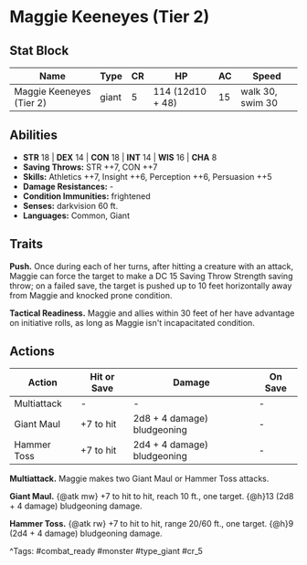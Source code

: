 # Maggie Keeneyes (Tier 2)

## Stat Block

| Name | Type | CR | HP | AC | Speed |
|------|------|----|----|----|-------|
| Maggie Keeneyes (Tier 2) | giant | 5 | 114 (12d10 + 48) | 15 | walk 30, swim 30 |

## Abilities

- **STR** 18 | **DEX** 14 | **CON** 18 | **INT** 14 | **WIS** 16 | **CHA** 8
- **Saving Throws:** STR ++7, CON ++7  
- **Skills:** Athletics ++7, Insight ++6, Perception ++6, Persuasion ++5  
- **Damage Resistances:** -  
- **Condition Immunities:** frightened  
- **Senses:** darkvision 60 ft.  
- **Languages:** Common, Giant

## Traits

**Push.** Once during each of her turns, after hitting a creature with an attack, Maggie can force the target to make a DC 15 Saving Throw Strength saving throw; on a failed save, the target is pushed up to 10 feet horizontally away from Maggie and knocked prone condition.

**Tactical Readiness.** Maggie and allies within 30 feet of her have advantage on initiative rolls, as long as Maggie isn't incapacitated condition.


## Actions

| Action | Hit or Save | Damage | On Save |
|--------|--------------|--------|----------|
| Multiattack | - | - | - |
| Giant Maul | +7 to hit | 2d8 + 4 damage) bludgeoning | - |
| Hammer Toss | +7 to hit | 2d4 + 4 damage) bludgeoning | - |

**Multiattack.** Maggie makes two Giant Maul or Hammer Toss attacks.

**Giant Maul.** {@atk mw} +7 to hit to hit, reach 10 ft., one target. {@h}13 (2d8 + 4 damage) bludgeoning damage.

**Hammer Toss.** {@atk rw} +7 to hit to hit, range 20/60 ft., one target. {@h}9 (2d4 + 4 damage) bludgeoning damage.


^Tags: #combat_ready #monster #type_giant #cr_5